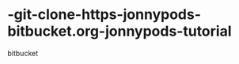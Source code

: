 -git-clone-https-jonnypods-bitbucket.org-jonnypods-tutorial
===========================================================

bitbucket
